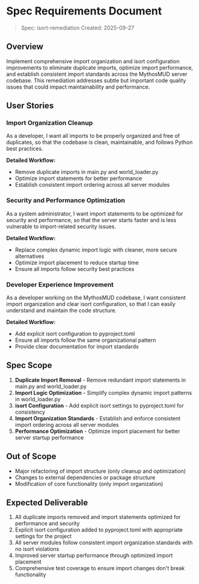 # Spec Requirements Document

> Spec: isort-remediation
> Created: 2025-09-27

## Overview

Implement comprehensive import organization and isort configuration improvements to eliminate duplicate imports, optimize import performance, and establish consistent import standards across the MythosMUD server codebase. This remediation addresses subtle but important code quality issues that could impact maintainability and performance.

## User Stories

### Import Organization Cleanup

As a developer, I want all imports to be properly organized and free of duplicates, so that the codebase is clean, maintainable, and follows Python best practices.

**Detailed Workflow:**
- Remove duplicate imports in main.py and world_loader.py
- Optimize import statements for better performance
- Establish consistent import ordering across all server modules

### Security and Performance Optimization

As a system administrator, I want import statements to be optimized for security and performance, so that the server starts faster and is less vulnerable to import-related security issues.

**Detailed Workflow:**
- Replace complex dynamic import logic with cleaner, more secure alternatives
- Optimize import placement to reduce startup time
- Ensure all imports follow security best practices

### Developer Experience Improvement

As a developer working on the MythosMUD codebase, I want consistent import organization and clear isort configuration, so that I can easily understand and maintain the code structure.

**Detailed Workflow:**
- Add explicit isort configuration to pyproject.toml
- Ensure all imports follow the same organizational pattern
- Provide clear documentation for import standards

## Spec Scope

1. **Duplicate Import Removal** - Remove redundant import statements in main.py and world_loader.py
2. **Import Logic Optimization** - Simplify complex dynamic import patterns in world_loader.py
3. **isort Configuration** - Add explicit isort settings to pyproject.toml for consistency
4. **Import Organization Standards** - Establish and enforce consistent import ordering across all server modules
5. **Performance Optimization** - Optimize import placement for better server startup performance

## Out of Scope

- Major refactoring of import structure (only cleanup and optimization)
- Changes to external dependencies or package structure
- Modification of core functionality (only import organization)

## Expected Deliverable

1. All duplicate imports removed and import statements optimized for performance and security
2. Explicit isort configuration added to pyproject.toml with appropriate settings for the project
3. All server modules follow consistent import organization standards with no isort violations
4. Improved server startup performance through optimized import placement
5. Comprehensive test coverage to ensure import changes don't break functionality
